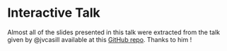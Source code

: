 # Interactive Talk

Almost all of the slides presented in this talk were extracted from the talk given by @jvcasill available at this [GitHub repo](https://github.com/jvcasill/slidify_tutorial). Thanks to him !
